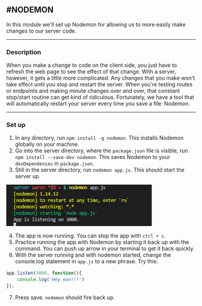 #NODEMON
---
In this module we'll set up Nodemon for allowing us to more easily make changes to our server code.

<hr />

### Description
When you make a change to code on the client side, you just have to refresh the web page to see the effect of that change. With a server, however, it gets a little more complicated. Any changes that you make won't take effect until you stop and restart the server. When you're testing routes or endpoints and making minute changes over and over, that constant stop/start routine can get kind of ridiculous. Fortunately, we have a tool that will automatically restart your server every time you save a file: Nodemon.

<hr />

### Set up 

1. In any directory, run `npm install -g nodemon`. This installs Nodemon globally on your machine. 
2. Go into the server directory, where the `package.json` file is visible,  run `npm install --save-dev nodemon`. This saves Nodemon to your `devDependenies` in `package.json`.
3. Still in the server directory, run `nodemon app.js`. This should start the server up. 

![nodemon](assets/nodemon.png)

4. The app is now running. You can stop the app with `ctrl + c`.
5. Practice running the app with Nodemon by starting it back up with the command. You can push up arrow in your terminal to get it back quickly.  
6. With the server running and with nodemon started, change the console.log statement in `app.js` to a new phrase. Try this:

```js
app.listen(3000, function(){
	console.log('Hey man!!!')
});
```

7. Press save. `nodemon` should fire back up. 


